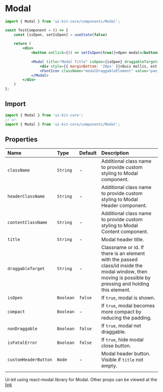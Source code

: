 # Modal


<!-- example -->
```jsx
import { Modal } from 'ui-kit-core/components/Modal';

const TestComponent = () => {
    const [isOpen, setIsOpen] = useState(false)
    
    return (
        <div>
            <button onClick={() => setIsOpen(true)}>Open modal</button>
              
            <Modal title="Modal Title" isOpen={isOpen} draggableTarget=".modalDraggableElement" compact onRequestClose={() => setIsOpen(false)}>
                <div style={{ marginBottom: '20px' }}>Duis mollis, est non commodo luctus.</div>
                <FontIcon className="modalDraggableElement" value="pan_tool" />
            </Modal>
        </div>
    )
};
```

## Import
```jsx
import { Modal } from 'ui-kit-core';
// or
import { Modal } from 'ui-kit-core/components/Modal';
```

## Properties

| Name                 | Type      | Default | Description                                                                                                                                             |
|:---------------------|:----------|:--------|:--------------------------------------------------------------------------------------------------------------------------------------------------------|
| `className`          | `String`  | -       | Additional class name to provide custom styling to Modal component.                                                                                     |
| `headerClassName`    | `String`  | -       | Additional class name to provide custom styling to Modal Header component.                                                                              |
| `contentClassName`   | `String`  | -       | Additional class name to provide custom styling to Modal Content component.                                                                             |
| `title`              | `String`  | -       | Modal header title.                                                                                                                                     |
| `draggableTarget`    | `String`  | -       | Classname or id. If there is an element with the passed class/id inside the modal window, then moving is possible by pressing and holding this element. |
| `isOpen`             | `Boolean` | `false` | If `true`, modal is shown.                                                                                                                              |
| `compact`            | `Boolean` | -       | If `true`, modal becomes more compact by reducing the padding.                                                                                          |
| `nonDraggable`       | `Boolean` | `false` | If `true`, modal not draggable.                                                                                                                         |
| `isFatalError`       | `Boolean` | `false` | If `true`, hide modal close button.                                                                                                                     |
| `customHeaderButton` | `Node`    | -       | Modal header button. Visible if `title` not empty.                                                                                                      |
                                                                                    |

Ui-kit using react-modal library for Modal. Other props can be viewed at the [link](https://reactcommunity.org/react-modal/)
